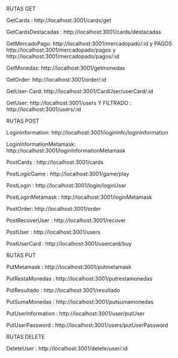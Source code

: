 RUTAS GET

GetCards : http://localhost:3001/cards/get

GetCardsDestacadas : http://localhost:3001/cards/destacadas

GetMercadoPago: http://localhost:3001/mercadopado/:id y PAGOS http://localhost:3001/mercadopado/pagos y http://localhost:3001/mercadopado/pagos/:id

GetMonedas: http://localhost:3001/getmonedas

GetOrder: http://localhost:3001/order/:id

GetUser-Card: http://localhost:3001/CardUser/userCard/:id

GetUser: http://localhost:3001/users Y FILTRADO : http://localhost:3001/users/:id


RUTAS POST

LoginInformation: http://localhost:3001/loginInfo/loginInformation

LoginInformationMetamask: http://localhost:3001/loginInformationMetamask

PostCards : http://localhost:3001/cards

PostLogicGame : http://localhost:3001/game/play

PostLogin : http://localhost:3001/login/loginUser

PostLoginMetamask : http://localhost:3001/loginMetamask

PostOrder: http://localhost:3001/order

PostRecoverUser : http://localhost:3001/recover

PostUser : http://localhost:3001/users

PostUserCard : http://localhost:3001/usercard/buy

RUTAS PUT

PutMetamask : http://localhost:3001/putmetamask

PutRestaMonedas : http://localhost:3001/putrestamonedas

PutResultado : http://localhost:3001/resultado

PutSumaMonedas : http://localhost:3001/putsumamonedas

PutUserInformation : http://localhost:3001/user/putUser

PutUserPassword : http://localhost:3001/users/putUserPassword


RUTAS DELETE

DeleteUser : http://localhost:3001/delete/user/:id
